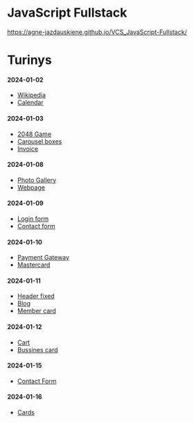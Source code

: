 # JavaScript Fullstack

https://agne-jazdauskiene.github.io/VCS_JavaScript-Fullstack/

  <h1>Turinys</h1>
    <h4>2024-01-02</h4>
    <ul>
      <li><a href="2024-01-02_styles_text-formatting/uzduotys/wikipedia.html" target="_blank">Wikipedia</a></li>
      <li><a href="2024-01-02_styles_text-formatting/uzduotys/table-calendar.html" target="blank">Calendar</a></li>
    </ul>
    <h4>2024-01-03</h4>
    <ul>
      <li>
        <a href="2024-01-03_tabel_flex/uzduotys/2048-game_flex.html" target="blank">2048 Game</a>
      </li>
      <li>
        <a href="2024-01-03_tabel_flex/uzduotys/carousel-boxes.html" target="blank">Carousel boxes</a>
      </li>
      <li> <a href="2024-01-03_tabel_flex/uzduotys/invoice.html" target="_blank">Invoice</a></li>
    </ul>
    <h4>2024-01-08</h4>
    <ul>
      <li><a href="2024-01-08_images/uzduotys/photo-gallery/photo-gallery.html" target="_blank">Photo Gallery</a></li>
      <li><a href="2024-01-08_images/uzduotys/web-page/web-page.html" target="_blank">Webpage</a></li>
    </ul>
    <h4>2024-01-09</h4>
    <ul>
      <li><a href="2024-01-09_forms_input/uzduotys/login-form.html" target="_blank">Login form</a></li>
      <li><a href="2024-01-09_forms_input/uzduotys/contact-form.html" target="_blank">Contact form</a></li>
    </ul>
    <h4>2024-01-10</h4>
    <ul>
      <li><a href="2024-01-10_icons/uzduotys/payment-gateway/payment-gateway.html" target="_blank">Payment Gateway</a>
      </li>
      <li><a href="2024-01-10_icons/uzduotys/mastercard/mastercard.html" target="_blank">Mastercard</a></li>
    </ul>
    <h4> 2024-01-11</h4>
    <ul>
      <li><a href="2024-01-11_positions/uzduotys/header-fixed/header_fixed.html" target="_blank">Header fixed</a></li>
      <li><a href="2024-01-11_positions/uzduotys/blog-uzduotis/blog.html" target="_blank">Blog</a></li>
      <li><a href="2024-01-11_positions/uzduotys/member-card/member_card.html" target="_blank">Member card</a></li>
    </ul>
    <h4>2024-01-12</h4>
    <ul>
      <li><a href="2024-01-12_border-radius_borders_favicon_opacity/uzduotys/prekiu-krepselis_cart/cart.html"
          target="_blank">Cart</a></li>
      <li><a href="2024-01-12_border-radius_borders_favicon_opacity/uzduotys/bussines-card/bussines-card.html"
          target="_blank">Bussines card</a></li>
    </ul>
    <h4>2024-01-15</h4>
    <ul>
      <li>
        <a href="2024-01-15_contact-form_practice/uzduotys/figma_contact-form/figma_coontact-form.html"
          target="_blank">Contact Form</a>
      </li>
      <!-- <li>
        <a href="2024-01-15_contact-form_practice/uzduotys/figma_sign-up-form/figma_sign-up-form.html"
          target="_blank">Sign Up Form</a>
      </li> -->
    </ul>
    <h4>2024-01-16</h4>
    <ul>
      <li>
        <a href="2024-01-16_box-shadow_custom-fonts_dropdown-nav_rem-em_transition_viewport/uzduotys/cards/cards.html"
          target="_blank">Cards</a>
      </li>
    </ul>
